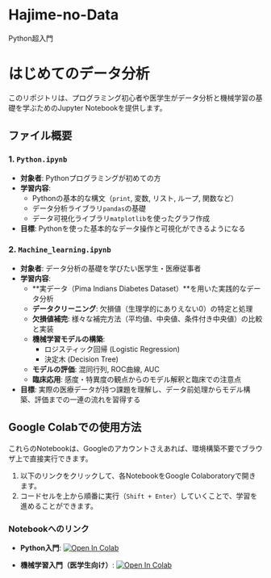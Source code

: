 # Hajime-no-Data
Python超入門

# はじめてのデータ分析

このリポジトリは、プログラミング初心者や医学生がデータ分析と機械学習の基礎を学ぶためのJupyter Notebookを提供します。

## ファイル概要

### 1. `Python.ipynb`
- **対象者**: Pythonプログラミングが初めての方
- **学習内容**:
  - Pythonの基本的な構文（`print`, 変数, リスト, ループ, 関数など）
  - データ分析ライブラリ`pandas`の基礎
  - データ可視化ライブラリ`matplotlib`を使ったグラフ作成
- **目標**: Pythonを使った基本的なデータ操作と可視化ができるようになる

### 2. `Machine_learning.ipynb`
- **対象者**: データ分析の基礎を学びたい医学生・医療従事者
- **学習内容**:
  - **実データ（Pima Indians Diabetes Dataset）**を用いた実践的なデータ分析
  - **データクリーニング**: 欠損値（生理学的にありえない0）の特定と処理
  - **欠損値補完**: 様々な補完方法（平均値、中央値、条件付き中央値）の比較と実装
  - **機械学習モデルの構築**:
    - ロジスティック回帰 (Logistic Regression)
    - 決定木 (Decision Tree)
  - **モデルの評価**: 混同行列, ROC曲線, AUC
  - **臨床応用**: 感度・特異度の観点からのモデル解釈と臨床での注意点
- **目標**: 実際の医療データが持つ課題を理解し、データ前処理からモデル構築、評価までの一連の流れを習得する

## Google Colabでの使用方法

これらのNotebookは、Googleのアカウントさえあれば、環境構築不要でブラウザ上で直接実行できます。

1.  以下のリンクをクリックして、各NotebookをGoogle Colaboratoryで開きます。
2.  コードセルを上から順番に実行（`Shift + Enter`）していくことで、学習を進めることができます。

### Notebookへのリンク

- **Python入門**:
  [![Open In Colab](https://colab.research.google.com/assets/colab-badge.svg)](https://colab.research.google.com/github/wakabayashishunichi/Hajime-no-Data/blob/main/Python.ipynb)

- **機械学習入門（医学生向け）**:
  [![Open In Colab](https://colab.research.google.com/assets/colab-badge.svg)](https://colab.research.google.com/github/wakabayashishunichi/Hajime-no-Data/blob/main/Machine_learning.ipynb)


